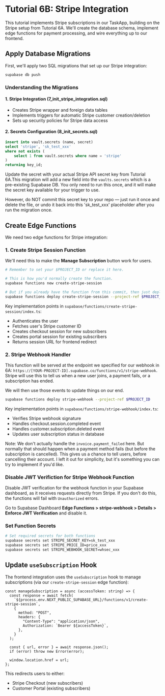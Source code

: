 # Tutorial 6B: Stripe Integration

This tutorial implements Stripe subscriptions in our TaskApp, building on the Stripe setup from Tutorial 6A. We'll create the database schema, implement edge functions for payment processing, and wire everything up to our frontend.

## Apply Database Migrations

First, we'll apply two SQL migrations that set up our Stripe integration:

```bash
supabase db push
```

### Understanding the Migrations

#### 1. Stripe Integration (7_init_stripe_integration.sql)
- Creates Stripe wrapper and foreign data tables
- Implements triggers for automatic Stripe customer creation/deletion
- Sets up security policies for Stripe data access

#### 2. Secrets Configuration (8_init_secrets.sql)
```sql
insert into vault.secrets (name, secret)
select 'stripe', 'sk_test_xxx'
where not exists (
    select 1 from vault.secrets where name = 'stripe'
)
returning key_id;
```

Update the secret with your actual Stripe API secret key from Tutorial 6A.This migration will add a new field into the `vaults.secrets` which is a pre-existing Supabase DB. You only need to run this once, and it will make the secret key available for your trigger to use.

However, do NOT commit this secret key to your repo — just run it once and delete the file, or undo it back into this 'sk_test_xxx' placeholder after you run the migration once.

## Create Edge Functions

We need two edge functions for Stripe integration:

### 1. Create Stripe Session Function

We'll need this to make the **Manage Subscription** button work for users.

```bash
# Remember to set your $PROJECT_ID or replace it here.

# This is how you'd normally create the function.
supabase functions new create-stripe-session

# But if you already have the function from this commit, then just deploy it.
supabase functions deploy create-stripe-session --project-ref $PROJECT_ID
```

Key implementation points in `supabase/functions/create-stripe-session/index.ts`:
- Authenticates the user
- Fetches user's Stripe customer ID
- Creates checkout session for new subscribers
- Creates portal session for existing subscribers
- Returns session URL for frontend redirect

### 2. Stripe Webhook Handler

This function will be served at the endpoint we specified for our webhook in 6A: `https://[YOUR-PROJECT-ID].supabase.co/functions/v1/stripe-webhook`. Stripe will use this to tell us when a new user joins, a payment fails, or a subscription has ended.

We will then use those events to update things on our end.

```bash
supabase functions deploy stripe-webhook --project-ref $PROJECT_ID
```


Key implementation points in `supabase/functions/stripe-webhook/index.ts`:
- Verifies Stripe webhook signature
- Handles checkout.session.completed event
- Handles customer.subscription.deleted event
- Updates user subscription status in database

Note: We don't actually handle the `invoice.payment_failed` here. But normally that should happen when a payment method fails (but before the subscription is cancelled). This gives us a chance to tell users, before cancelling their account. I left it out for simplicity, but it's something you can try to implement if you'd like.

### Disable JWT Verifiction for Stripe Webhook Function

Disable JWT verification for the webhook function in your Supabase dashboard, as it receives requests directly from Stripe. If you don't do this, the functions will fail with `Unauthorized` errors.

Go to Supabase Dashboard **Edge Functions > stripe-webhook > Details > Enforce JWT Verification** and disable it.

### Set Function Secrets

```bash
# Set required secrets for both functions
supabase secrets set STRIPE_SECRET_KEY=sk_test_xxx
supabase secrets set STRIPE_PRICE_ID=price_xxx
supabase secrets set STRIPE_WEBHOOK_SECRET=whsec_xxx
```

## Update `useSubscription` Hook

The frontend integration uses the `useSubscription` hook to manage subscriptions (via our `create-stripe-session` edge function):

```tsx
const manageSubscription = async (accessToken: string) => {
  const response = await fetch(
    `${process.env.NEXT_PUBLIC_SUPABASE_URL}/functions/v1/create-stripe-session`,
    {
      method: "POST",
      headers: {
        "Content-Type": "application/json",
        Authorization: `Bearer ${accessToken}`,
      },
    }
  );

  const { url, error } = await response.json();
  if (error) throw new Error(error);
  
  window.location.href = url;
};
```

This redirects users to either:
- Stripe Checkout (new subscribers)
- Customer Portal (existing subscribers)

